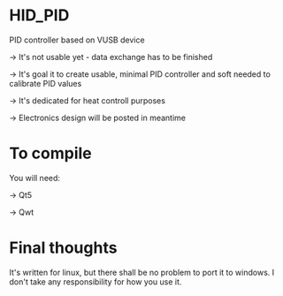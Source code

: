 HID_PID
=======

PID controller based on VUSB device

→ It's not usable yet - data exchange has to be finished

→ It's goal it to create usable, minimal PID controller and soft needed to calibrate PID values

→ It's dedicated for heat controll purposes

→ Electronics design will be posted in meantime


To compile
=======
 You will need:
 
 → Qt5
 
 → Qwt
 
 
Final thoughts
=======
It's written for linux, but there shall be no problem to port it to windows.
I don't take any responsibility for how you use it.
